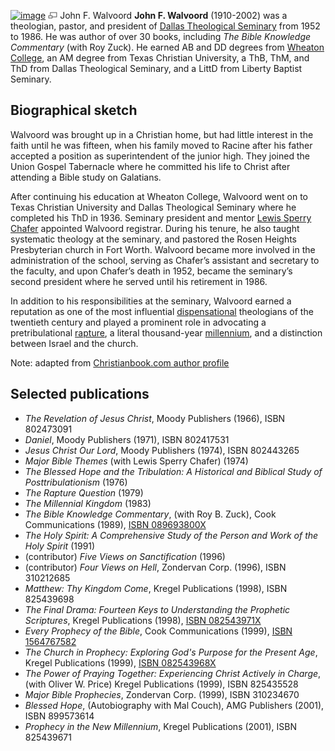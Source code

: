 [![image](images/9/9c/Walvoord.png)](http://www.theopedia.com/File:Walvoord.png)
[![image](data:image/png;base64,iVBORw0KGgoAAAANSUhEUgAAAA8AAAALCAAAAACFLIiAAAAAAnRSTlMA/1uRIrUAAABPSURBVAjXY/j///+5vXDwjAHIr26ZAgXZe8H8a/+hoIcw/9nevdVL9+79DuPvzQYZFPUezu8BMZLXgkExnD8HAu6hqv//n+HZVjD4DuUDAKlChD3fj6aPAAAAAElFTkSuQmCC)](http://www.theopedia.com/File:Walvoord.png "Enlarge")
John F. Walvoord
**John F. Walvoord** (1910-2002) was a theologian, pastor, and
president of
[Dallas Theological Seminary](Dallas_Theological_Seminary "Dallas Theological Seminary")
from 1952 to 1986. He was author of over 30 books, including
*The Bible Knowledge Commentary* (with Roy Zuck). He earned AB and
DD degrees from
[Wheaton College](Wheaton_College "Wheaton College"), an AM degree
from Texas Christian University, a ThB, ThM, and ThD from Dallas
Theological Seminary, and a LittD from Liberty Baptist Seminary.

## Biographical sketch

Walvoord was brought up in a Christian home, but had little
interest in the faith until he was fifteen, when his family moved
to Racine after his father accepted a position as superintendent of
the junior high. They joined the Union Gospel Tabernacle where he
committed his life to Christ after attending a Bible study on
Galatians.

After continuing his education at Wheaton College, Walvoord went on
to Texas Christian University and Dallas Theological Seminary where
he completed his ThD in 1936. Seminary president and mentor
[Lewis Sperry Chafer](Lewis_Sperry_Chafer "Lewis Sperry Chafer")
appointed Walvoord registrar. During his tenure, he also taught
systematic theology at the seminary, and pastored the Rosen Heights
Presbyterian church in Fort Worth. Walvoord became more involved in
the administration of the school, serving as Chafer’s assistant and
secretary to the faculty, and upon Chafer’s death in 1952, became
the seminary’s second president where he served until his
retirement in 1986.

In addition to his responsibilities at the seminary, Walvoord
earned a reputation as one of the most influential
[dispensational](Dispensationalism "Dispensationalism") theologians
of the twentieth century and played a prominent role in advocating
a pretribulational [rapture](Rapture "Rapture"), a literal
thousand-year
[millennium](Millennial_kingdom "Millennial kingdom"), and a
distinction between Israel and the church.

Note: adapted from
[Christianbook.com author profile](http://www.christianbook.com/html/authors/1121.html)

## Selected publications

-   *The Revelation of Jesus Christ*, Moody Publishers (1966), ISBN
    802473091
-   *Daniel*, Moody Publishers (1971), ISBN 802417531
-   *Jesus Christ Our Lord*, Moody Publishers (1974), ISBN
    802443265
-   *Major Bible Themes* (with Lewis Sperry Chafer) (1974)
-   *The Blessed Hope and the Tribulation: A Historical and Biblical Study of Posttribulationism*
    (1976)
-   *The Rapture Question* (1979)
-   *The Millennial Kingdom* (1983)
-   *The Bible Knowledge Commentary*, (with Roy B. Zuck), Cook
    Communications (1989),
    [ISBN 089693800X](http://www.theopedia.com/Special:BookSources/089693800X)
-   *The Holy Spirit: A Comprehensive Study of the Person and Work of the Holy Spirit*
    (1991)
-   (contributor) *Five Views on Sanctification* (1996)
-   (contributor) *Four Views on Hell*, Zondervan Corp. (1996),
    ISBN 310212685
-   *Matthew: Thy Kingdom Come*, Kregel Publications (1998), ISBN
    825439698
-   *The Final Drama: Fourteen Keys to Understanding the Prophetic Scriptures*,
    Kregel Publications (1998),
    [ISBN 082543971X](http://www.theopedia.com/Special:BookSources/082543971X)
-   *Every Prophecy of the Bible*, Cook Communications (1999),
    [ISBN 1564767582](http://www.theopedia.com/Special:BookSources/1564767582)
-   *The Church in Prophecy: Exploring God's Purpose for the Present Age*,
    Kregel Publications (1999),
    [ISBN 082543968X](http://www.theopedia.com/Special:BookSources/082543968X)
-   *The Power of Praying Together: Experiencing Christ Actively in Charge*,
    (with Oliver W. Price) Kregel Publications (1999), ISBN 825435528
-   *Major Bible Prophecies*, Zondervan Corp. (1999), ISBN
    310234670
-   *Blessed Hope*, (Autobiography with Mal Couch), AMG Publishers
    (2001), ISBN 899573614
-   *Prophecy in the New Millennium*, Kregel Publications (2001),
    ISBN 825439671



